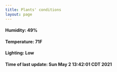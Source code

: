```yaml
---
title: Plants' conditions
layout: page
---
```



#### Humidity: 49%
#### Temperature: 71F
#### Lighting: Low
#### Time of last update: Sun May  2 13:42:01 CDT 2021
